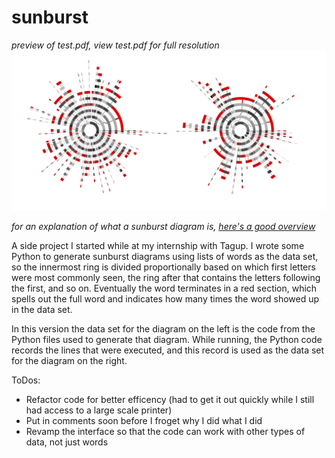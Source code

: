 # sunburst

*preview of test.pdf, view test.pdf for full resolution*
![alt-text](test.png)

*for an explanation of what a sunburst diagram is, [here's a good overview](http://www.datavizcatalogue.com/methods/sunburst_diagram.html)*

A side project I started while at my internship with Tagup. I wrote some Python to generate sunburst diagrams using lists of words as the data set, so the innermost ring is divided proportionally based on which first letters were most commonly seen, the ring after that contains the letters following the first, and so on. Eventually the word terminates in a red section, which spells out the full word and indicates how many times the word showed up in the data set.

In this version the data set for the diagram on the left is the code from the Python files used to generate that diagram. While running, the Python code records the lines that were executed, and this record is used as the data set for the diagram on the right. 

ToDos:
- Refactor code for better efficency (had to get it out quickly while I still had access to a large scale printer)
- Put in comments soon before I froget why I did what I did
- Revamp the interface so that the code can work with other types of data, not just words
